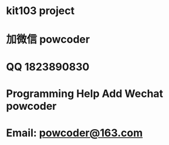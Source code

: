 # kit103 project
# 加微信 powcoder

# QQ 1823890830

# Programming Help Add Wechat powcoder

# Email: powcoder@163.com

